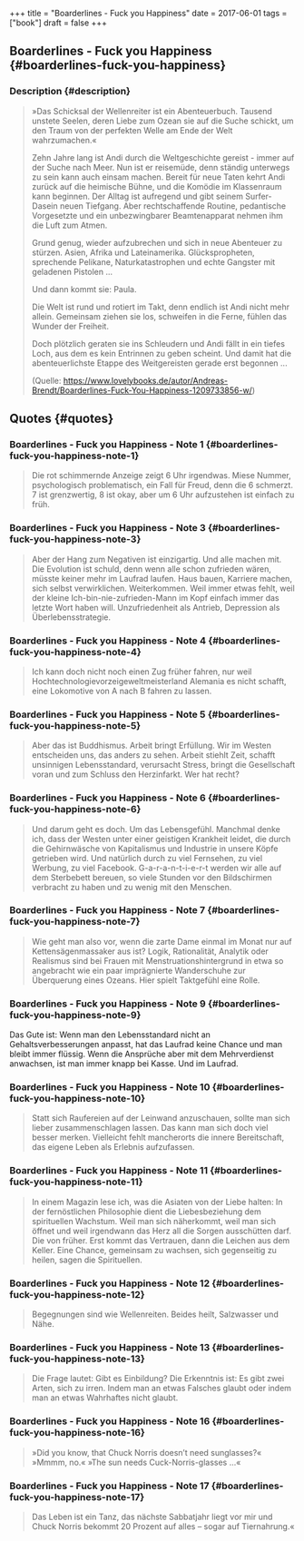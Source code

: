 +++
title = "Boarderlines - Fuck you Happiness"
date = 2017-06-01
tags = ["book"]
draft = false
+++

## Boarderlines - Fuck you Happiness {#boarderlines-fuck-you-happiness}


### Description {#description}

> »Das Schicksal der Wellenreiter ist ein Abenteuerbuch. Tausend unstete Seelen, deren Liebe zum Ozean sie auf die Suche schickt, um den Traum von der perfekten Welle am Ende der Welt wahrzumachen.«
>
> Zehn Jahre lang ist Andi durch die Weltgeschichte gereist - immer auf der Suche nach Meer. Nun ist er reisemüde, denn ständig unterwegs zu sein kann auch einsam machen. Bereit für neue Taten kehrt Andi zurück auf die heimische Bühne, und die Komödie im Klassenraum kann beginnen. Der Alltag ist aufregend und gibt seinem Surfer-Dasein neuen Tiefgang. Aber rechtschaffende Routine, pedantische Vorgesetzte und ein unbezwingbarer Beamtenapparat nehmen ihm die Luft zum Atmen.
>
> Grund genug, wieder aufzubrechen und sich in neue Abenteuer zu stürzen. Asien, Afrika und Lateinamerika. Glückspropheten, sprechende Pelikane, Naturkatastrophen und echte Gangster mit geladenen Pistolen ...
>
> Und dann kommt sie: Paula.
>
> Die Welt ist rund und rotiert im Takt, denn endlich ist Andi nicht mehr allein. Gemeinsam ziehen sie los, schweifen in die Ferne, fühlen das Wunder der Freiheit.
>
> Doch plötzlich geraten sie ins Schleudern und Andi fällt in ein tiefes Loch, aus dem es kein Entrinnen zu geben scheint. Und damit hat die abenteuerlichste Etappe des Weitgereisten gerade erst begonnen ...
>
> (Quelle: <https://www.lovelybooks.de/autor/Andreas-Brendt/Boarderlines-Fuck-You-Happiness-1209733856-w/>)


## Quotes {#quotes}


### Boarderlines - Fuck you Happiness - Note 1 {#boarderlines-fuck-you-happiness-note-1}

> Die rot schimmernde Anzeige zeigt 6 Uhr irgendwas. Miese Nummer, psychologisch problematisch, ein Fall für Freud, denn die 6 schmerzt. 7 ist grenzwertig, 8 ist okay, aber um 6 Uhr aufzustehen ist einfach zu früh.


### Boarderlines - Fuck you Happiness - Note 3 {#boarderlines-fuck-you-happiness-note-3}

> Aber der Hang zum Negativen ist einzigartig. Und alle machen mit. Die Evolution ist schuld, denn wenn alle schon zufrieden wären, müsste keiner mehr im Laufrad laufen. Haus bauen, Karriere machen, sich selbst verwirklichen. Weiterkommen. Weil immer etwas fehlt, weil der kleine Ich-bin-nie-zufrieden-Mann im Kopf einfach immer das letzte Wort haben will. Unzufriedenheit als Antrieb, Depression als Überlebensstrategie.


### Boarderlines - Fuck you Happiness - Note 4 {#boarderlines-fuck-you-happiness-note-4}

> Ich kann doch nicht noch einen Zug früher fahren, nur weil Hochtechnologievorzeigeweltmeisterland Alemania es nicht schafft, eine Lokomotive von A nach B fahren zu lassen.


### Boarderlines - Fuck you Happiness - Note 5 {#boarderlines-fuck-you-happiness-note-5}

> Aber das ist Buddhismus. Arbeit bringt Erfüllung. Wir im Westen entscheiden uns, das anders zu sehen. Arbeit stiehlt Zeit, schafft unsinnigen Lebensstandard, verursacht Stress, bringt die Gesellschaft voran und zum Schluss den Herzinfarkt. Wer hat recht?


### Boarderlines - Fuck you Happiness - Note 6 {#boarderlines-fuck-you-happiness-note-6}

> Und darum geht es doch. Um das Lebensgefühl. Manchmal denke ich, dass der Westen unter einer geistigen Krankheit leidet, die durch die Gehirnwäsche von Kapitalismus und Industrie in unsere Köpfe getrieben wird. Und natürlich durch zu viel Fernsehen, zu viel Werbung, zu viel Facebook. G-a-r-a-n-t-i-e-r-t werden wir alle auf dem Sterbebett bereuen, so viele Stunden vor den Bildschirmen verbracht zu haben und zu wenig mit den Menschen.


### Boarderlines - Fuck you Happiness - Note 7 {#boarderlines-fuck-you-happiness-note-7}

> Wie geht man also vor, wenn die zarte Dame einmal im Monat nur auf Kettensägenmassaker aus ist? Logik, Rationalität, Analytik oder Realismus sind bei Frauen mit Menstruationshintergrund in etwa so angebracht wie ein paar imprägnierte Wanderschuhe zur Überquerung eines Ozeans. Hier spielt Taktgefühl eine Rolle.


### Boarderlines - Fuck you Happiness - Note 9 {#boarderlines-fuck-you-happiness-note-9}

Das Gute ist: Wenn man den Lebensstandard nicht an Gehaltsverbesserungen anpasst, hat das Laufrad keine Chance und man bleibt immer flüssig. Wenn die Ansprüche aber mit dem Mehrverdienst anwachsen, ist man immer knapp bei Kasse. Und im Laufrad.


### Boarderlines - Fuck you Happiness - Note 10 {#boarderlines-fuck-you-happiness-note-10}

> Statt sich Raufereien auf der Leinwand anzuschauen, sollte man sich lieber zusammenschlagen lassen. Das kann man sich doch viel besser merken. Vielleicht fehlt mancherorts die innere Bereitschaft, das eigene Leben als Erlebnis aufzufassen.


### Boarderlines - Fuck you Happiness - Note 11 {#boarderlines-fuck-you-happiness-note-11}

> In einem Magazin lese ich, was die Asiaten von der Liebe halten: In der fernöstlichen Philosophie dient die Liebesbeziehung dem spirituellen Wachstum. Weil man sich näherkommt, weil man sich öffnet und weil irgendwann das Herz all die Sorgen ausschütten darf. Die von früher. Erst kommt das Vertrauen, dann die Leichen aus dem Keller. Eine Chance, gemeinsam zu wachsen, sich gegenseitig zu heilen, sagen die Spirituellen.


### Boarderlines - Fuck you Happiness - Note 12 {#boarderlines-fuck-you-happiness-note-12}

> Begegnungen sind wie Wellenreiten. Beides heilt, Salzwasser und Nähe.


### Boarderlines - Fuck you Happiness - Note 13 {#boarderlines-fuck-you-happiness-note-13}

> Die Frage lautet: Gibt es Einbildung? Die Erkenntnis ist: Es gibt zwei Arten, sich zu irren. Indem man an etwas Falsches glaubt oder indem man an etwas Wahrhaftes nicht glaubt.


### Boarderlines - Fuck you Happiness - Note 16 {#boarderlines-fuck-you-happiness-note-16}

> »Did you know, that Chuck Norris doesn’t need sunglasses?« »Mmmm, no.« »The sun needs Cuck-Norris-glasses ...«


### Boarderlines - Fuck you Happiness - Note 17 {#boarderlines-fuck-you-happiness-note-17}

> Das Leben ist ein Tanz, das nächste Sabbatjahr liegt vor mir und Chuck Norris bekommt 20 Prozent auf alles – sogar auf Tiernahrung.«